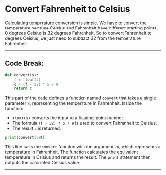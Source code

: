 # Convert Fahrenheit to Celsius

Calculating temperature conversion is simple. We have to convert the temperature because Celsius and Fahrenheit have different starting points; 0 degrees Celsius is 32 degrees Fahrenheit. So to convert Fahrenheit to degrees Celsius, we just need to subtract 32 from the temperature Fahrenheit.

-----

## Code Break:

```python
def convert(s):
    f = float(s)
    c = (f - 32) * 5 / 9
    return c
```

This part of the code defines a function named `convert` that takes a single parameter `s`, representing the temperature in Fahrenheit. Inside the function:

- `float(s)` converts the input to a floating-point number.
- The formula `(f - 32) * 5 / 9` is used to convert Fahrenheit to Celsius.
- The result `c` is returned.

```python
print(convert(78))
```

This line calls the `convert` function with the argument `78`, which represents a temperature in Fahrenheit. The function calculates the equivalent temperature in Celsius and returns the result. The `print` statement then outputs the calculated Celsius value.

-----